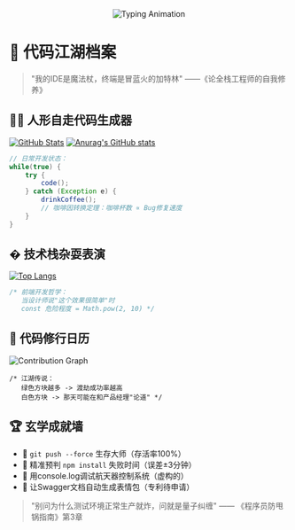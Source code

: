 
<div align="center">
  <img src="https://readme-typing-svg.herokuapp.com?font=Fira+Code&pause=1000&width=435&lines=print(%22Hello%2C%20World!%20%E4%BB%A3%E7%A0%81%E6%88%98%E5%8F%8B%E4%BB%AC%22)" alt="Typing Animation" />
</div>

# 🚀 代码江湖档案

> "我的IDE是魔法杖，终端是冒蓝火的加特林" ——《论全栈工程师的自我修养》

## 🤹‍♂️ 人形自走代码生成器 
[![GitHub Stats](https://github-readme-stats.vercel.app/api?username=Mengxun326&show_icons=true&theme=default&hide_border=true&card_width=500&include_all_commits=true&count_private=true&line_height=24&custom_title=我的代码战斗力&title_color=586069&icon_color=0366d6&text_color=24292e&bg_color=ffffff&hide=contribs)](https://github.com/anuraghazra/github-readme-stats)
[![Anurag's GitHub stats](https://github-readme-stats.vercel.app/api?username=Mengxun326)](https://github.com/anuraghazra/github-readme-stats)

```java
// 日常开发状态：
while(true) {
    try {
        code();
    } catch (Exception e) {
        drinkCoffee();
        // 咖啡因转换定理：咖啡杯数 ∝ Bug修复速度
    }
}
```

## � 技术栈杂耍表演 
[![Top Langs](https://github-readme-stats.vercel.app/api/top-langs/?username=Mengxun326&layout=compact&theme=default&hide_border=true&langs_count=6&card_width=500&exclude_repo=legacy-ssm-project&title_color=586069&text_color=24292e&bg_color=ffffff)](https://github.com/anuraghazra/github-readme-stats)

```javascript
/* 前端开发哲学：
   当设计师说"这个效果很简单"时
   const 危险程度 = Math.pow(2, 10) */
```

## 📅 代码修行日历 
![Contribution Graph](https://github-readme-activity-graph.vercel.app/graph?username=Mengxun326&theme=github-light&hide_border=true&area=true&height=300&width=500&custom_title=我的%20GitHub%20功德簿)

```
/* 江湖传说：
   绿色方块越多 -> 渡劫成功率越高
   白色方块 -> 那天可能在和产品经理"论道" */
```

## 🏆 玄学成就墙
- 🥇 `git push --force` 生存大师（存活率100%）
- 🥈 精准预判 `npm install` 失败时间（误差±3分钟）
- 🥉 用console.log调试航天器控制系统（虚构的）
- 🏅 让Swagger文档自动生成表情包（专利待申请）

> "别问为什么测试环境正常生产就炸，问就是量子纠缠" —— 《程序员防甩锅指南》第3章

</div>

